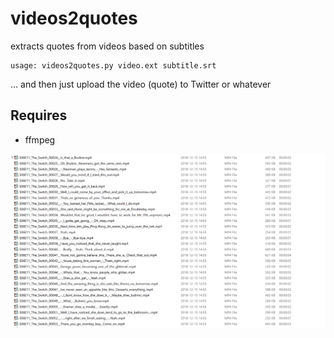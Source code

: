 # videos2quotes
extracts quotes from videos based on subtitles

    usage: videos2quotes.py video.ext subtitle.srt

... and then just upload the video (quote) to Twitter or whatever

## Requires
- ffmpeg

![Screenshot](https://raw.githubusercontent.com/lambdan/videos2quotes/master/screenshot.png)
